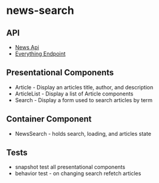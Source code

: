 # news-search

## API

- [News Api](https://newsapi.org/)
- [Everything Endpoint](https://newsapi.org/docs/endpoints/everything)

## Presentational Components

- Article - Display an articles title, author, and description
- ArticleList - Display a list of Article components
- Search - Display a form used to search articles by term

## Container Component

- NewsSearch - holds search, loading, and articles state

## Tests

- snapshot test all presentational components
- behavior test - on changing search refetch articles

